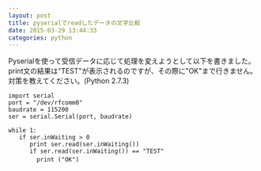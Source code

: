 ```yaml
---
layout: post
title: pyserialでreadしたデータの文字比較
date: 2015-03-29 13:44:33
categories: python
---
```

<!-- {% raw %} -->
<p>Pyserialを使って受信データに応じて処理を変えようとして以下を書きました。<br>
print文の結果は"TEST"が表示されるのですが、その際に"OK"まで行きません。<br>
対策を教えてください。(Python 2.7.3)</p>

<pre><code>import serial
port = "/dev/rfcomm0"
baudrate = 115200
ser = serial.Serial(port, baudrate)

while 1:
   if ser.inWaiting &gt; 0
      print ser.read(ser.inWaiting())
      if ser.read(ser.inWaiting()) == "TEST"
　　　   print ("OK")
</code></pre>
<!-- {% endraw %} -->
